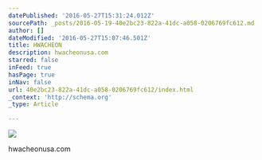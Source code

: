 ```yaml
---
datePublished: '2016-05-27T15:31:24.012Z'
sourcePath: _posts/2016-05-19-40e2bc23-822a-41dc-a058-0206769fc612.md
author: []
dateModified: '2016-05-27T15:07:46.501Z'
title: HWACHEON
description: hwacheonusa.com
starred: false
inFeed: true
hasPage: true
inNav: false
url: 40e2bc23-822a-41dc-a058-0206769fc612/index.html
_context: 'http://schema.org'
_type: Article

---
```

![ ](https://s3-us-west-2.amazonaws.com/the-grid-img/p/a31fe1368d49f6ac06718ec337251c490613b566.jpg)

hwacheonusa.com
